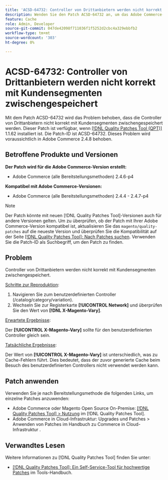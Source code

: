 ```yaml
---
title: 'ACSD-64732: Controller von Drittanbietern werden nicht korrekt mit Kundensegmenten zwischengespeichert'
description: Wenden Sie den Patch ACSD-64732 an, um das Adobe Commerce-Problem zu beheben, bei dem Controller von Drittanbietern nicht korrekt mit Kundensegmenten zwischengespeichert werden.
feature: Cache
role: Admin, Developer
source-git-commit: 047de42098f711036f1f5252d2cbc4a329ebbfb2
workflow-type: tm+mt
source-wordcount: '303'
ht-degree: 0%

---
```



# ACSD-64732: Controller von Drittanbietern werden nicht korrekt mit Kundensegmenten zwischengespeichert

Mit dem Patch ACSD-64732 wird das Problem behoben, dass die Controller von Drittanbietern nicht korrekt mit Kundensegmenten zwischengespeichert werden. Dieser Patch ist verfügbar, wenn [[!DNL Quality Patches Tool (QPT)]](/help/tools/quality-patches-tool/quality-patches-tool-to-self-serve-quality-patches.md) 1.1.62 installiert ist. Die Patch-ID ist ACSD-64732. Dieses Problem wird voraussichtlich in Adobe Commerce 2.4.8 behoben.

## Betroffene Produkte und Versionen

**Der Patch wird für die Adobe Commerce-Version erstellt:**

* Adobe Commerce (alle Bereitstellungsmethoden) 2.4.6-p4

**Kompatibel mit Adobe Commerce-Versionen:**

* Adobe Commerce (alle Bereitstellungsmethoden) 2.4.4 - 2.4.7-p4

>[!NOTE]
>
>Der Patch könnte mit neuen [!DNL Quality Patches Tool]-Versionen auch für andere Versionen gelten. Um zu überprüfen, ob der Patch mit Ihrer Adobe Commerce-Version kompatibel ist, aktualisieren Sie das `magento/quality-patches` auf die neueste Version und überprüfen Sie die Kompatibilität auf der Seite [[!DNL Quality Patches Tool]: Nach Patches suchen](https://experienceleague.adobe.com/tools/commerce-quality-patches/index.html?lang=de). Verwenden Sie die Patch-ID als Suchbegriff, um den Patch zu finden.

## Problem

Controller von Drittanbietern werden nicht korrekt mit Kundensegmenten zwischengespeichert.

<u>Schritte zur Reproduktion</u>:

1. Navigieren Sie zum benutzerdefinierten Controller (/catalog/category/variation).
1. Wechseln Sie zur Registerkarte **[!UICONTROL Network]** und überprüfen Sie den Wert von **[!DNL X-Magento-Vary]**.

<u>Erwartete Ergebnisse</u>:

Der **[!UICONTROL X-Magento-Vary]** sollte für den benutzerdefinierten Controller gleich sein.

<u>Tatsächliche Ergebnisse</u>:

Der Wert von **[!UICONTROL X-Magento-Vary]** ist unterschiedlich, was zu Cache-Fehlern führt. Dies bedeutet, dass der zuvor generierte Cache beim Besuch des benutzerdefinierten Controllers nicht verwendet werden kann.

## Patch anwenden

Verwenden Sie je nach Bereitstellungsmethode die folgenden Links, um einzelne Patches anzuwenden:

* Adobe Commerce oder Magento Open Source On-Premise: [[!DNL Quality Patches Tool] > Nutzung](/help/tools/quality-patches-tool/usage.md) im [!DNL Quality Patches Tool].
* Adobe Commerce in Cloud-Infrastruktur: Upgrades und Patches > Anwenden von Patches im Handbuch zu Commerce in Cloud-Infrastruktur .

## Verwandtes Lesen

Weitere Informationen zu [!DNL Quality Patches Tool] finden Sie unter:

* [[!DNL Quality Patches Tool]: Ein Self-Service-Tool für hochwertige Patches](/help/tools/quality-patches-tool/quality-patches-tool-to-self-serve-quality-patches.md) im Tools-Handbuch.
